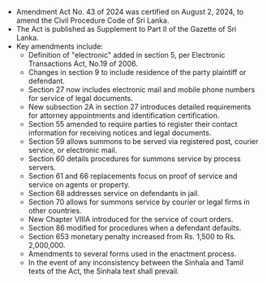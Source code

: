 - Amendment Act No. 43 of 2024 was certified on August 2, 2024, to amend the Civil Procedure Code of Sri Lanka.
- The Act is published as Supplement to Part II of the Gazette of Sri Lanka.
- Key amendments include:
  - Definition of "electronic" added in section 5, per Electronic Transactions Act, No.19 of 2006.
  - Changes in section 9 to include residence of the party plaintiff or defendant.
  - Section 27 now includes electronic mail and mobile phone numbers for service of legal documents.
  - New subsection 2A in section 27 introduces detailed requirements for attorney appointments and identification certification.
  - Section 55 amended to require parties to register their contact information for receiving notices and legal documents.
  - Section 59 allows summons to be served via registered post, courier service, or electronic mail.
  - Section 60 details procedures for summons service by process servers.
  - Section 61 and 66 replacements focus on proof of service and service on agents or property.
  - Section 68 addresses service on defendants in jail.
  - Section 70 allows for summons service by courier or legal firms in other countries.
  - New Chapter VIIIA introduced for the service of court orders.
  - Section 86 modified for procedures when a defendant defaults.
  - Section 653 monetary penalty increased from Rs. 1,500 to Rs. 2,000,000.
  - Amendments to several forms used in the enactment process.
  - In the event of any inconsistency between the Sinhala and Tamil texts of the Act, the Sinhala text shall prevail.